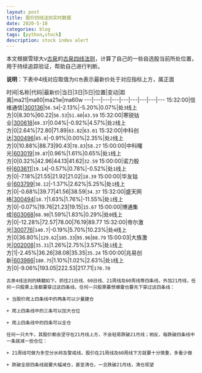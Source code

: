 ```yaml
---
layout: post
title: 股价四线法则实时数据
date: 2020-5-10
categories: blog
tags: [python,stock]
description: stock index alert
---
```



本文根据雪球大v[古泉](https://xueqiu.com/u/7148646888)的[古泉四线法则](https://xueqiu.com/7148646888/130498192)，计算了自己的一些自选股当前所处位置，用于持续追踪验证，帮助自己进行判断。

**说明**：下表中4线对应取值为`红色`表示最新价处于对应指标上方，属正面

时间|名称|代码|最新价|当日|3日|5日|位置|变动|距离|ma21|ma60|ma21w|ma60w
---|---|---|---|---|---|---|---|---
15:32:00|信维通信|[300136](https://xueqiu.com/S/SZ300136)|`56.54`|-2.13%|-5.20%|0.07%|处`3`线上方|0|8.30%|60.22|`56.53`|`51.60`|`43.59`
15:32:00|寒锐钴业|[300618](https://xueqiu.com/S/SZ300618)|`69.37`|0.04%|-0.92%|4.57%|处`2`线上方|0|2.64%|72.80|71.89|`63.82`|`63.01`
15:32:00|中科创达|[300496](https://xueqiu.com/S/SZ300496)|`85.0`|-0.91%|0.00%|2.35%|处`2`线上方|0|10.88%|88.73|90.43|`78.83`|`58.27`
15:00:00|中科曙光|[603019](https://xueqiu.com/S/SH603019)|`39.87`|0.96%|1.61%|0.65%|处`1`线上方|0|0.32%|42.96|44.13|41.62|`32.59`
15:00:00|诺力股份|[603611](https://xueqiu.com/S/SH603611)|`19.14`|-0.57%|0.78%|-0.52%|处`1`线上方|0|-7.18%|21.55|21.92|21.02|`18.39`
15:00:00|华友钴业|[603799](https://xueqiu.com/S/SH603799)|`38.12`|-1.37%|2.62%|5.25%|处`1`线上方|0|-0.68%|39.77|41.56|38.59|`34.37`
15:32:00|盛天网络|[300494](https://xueqiu.com/S/SZ300494)|`18.7`|1.63%|1.76%|-11.55%|处`1`线上方|0|-0.07%|19.76|21.23|19.15|`15.67`
15:00:00|博通集成|[603068](https://xueqiu.com/S/SH603068)|`68.98`|1.59%|1.83%|0.29%|处`0`线上方|0|-12.28%|72.57|78.00|76.19|89.77
15:32:00|帝尔激光|[300776](https://xueqiu.com/S/SZ300776)|`140.7`|-0.19%|5.70%|10.23%|处`4`线上方|0|36.80%|`129.62`|`105.33`|`95.96`|`88.79`
15:00:03|大族激光|[002008](https://xueqiu.com/S/SZ002008)|`35.31`|1.26%|2.75%|3.57%|处`1`线上方|1|-2.45%|36.26|38.08|35.35|`35.24`
15:00:00|兆易创新|[603986](https://xueqiu.com/S/SH603986)|`180.75`|1.10%|1.02%|2.63%|处`1`线上方|0|-9.06%|193.05|222.53|217.71|`170.70`

```
古泉4线法则的精髓如下。抓住21日线、60日线、21周线及60周线等四条线，外加21月线，任何一只股票上涨都要穿过这四条线，任何一只股票要想爆雷也要先下穿过这四条线：

+ 当股价爬上四条线中的两条可以少量建仓

+ 爬上四条线中的三条可以加大仓位

+ 爬上四条线中的四条可以全仓

任何一只大牛，其股价都会坚守在21月线上方，不会轻易跌破21月线；相反，每跌破四条线中一条就减一些仓位：

+ 21周线可做为多空分水岭及警戒线，股价在21周线及60周线下方就要十分慎重，多看少做

+ 跌破全部四条线就要大幅减仓，甚至清仓，一旦跌破21月线，清仓观望
```